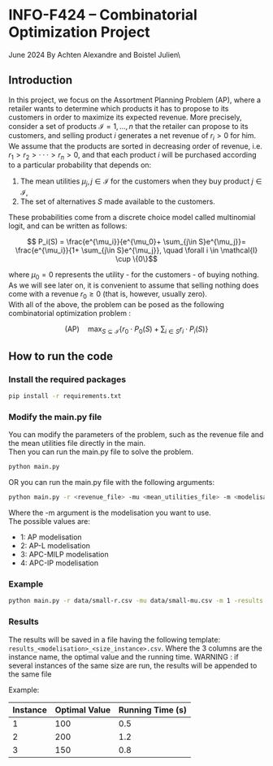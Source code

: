 # INFO-F424 – Combinatorial Optimization Project

June 2024
By Achten Alexandre and Boistel Julien\

## Introduction

In this project, we focus on the Assortment Planning Problem (AP), where a retailer wants to determine
which products it has to propose to its customers in order to maximize its expected revenue. More precisely,
consider a set of products $\mathcal{I} = {1, . . . , n}$ that the retailer can propose to its customers, and selling product
$i$ generates a net revenue of $r_i > 0$ for him. We assume that the products are sorted in decreasing order of
revenue, i.e. $r_1 > r_2 > · · · > r_n > 0$, and that each product $i$ will be purchased according to a particular
probability that depends on:

1. The mean utilities $\mu_j, j \in \mathcal{I}$ for the customers when they buy product $j \in \mathcal{I}$,
2. The set of alternatives $S$ made available to the customers.

These probabilities come from a discrete choice model called multinomial logit, and can be written as follows:

$$ P_i(S) = \frac{e^{\mu_i}}{e^{\mu_0}+ \sum_{j\in S}e^{\mu_j}}= \frac{e^{\mu_i}}{1+ \sum_{j\in S}e^{\mu_j}}, \quad \forall i \in \mathcal{I} \cup \{0\}$$

where $\mu_0 = 0$ represents the utility - for the customers - of buying nothing. As we will see later on, it is
convenient to assume that selling nothing does come with a revenue $r_0 \geq 0$ (that is, however, usually zero).\
With all of the above, the problem can be posed as the following combinatorial optimization problem :

$$ \text{(AP)} \quad \max_{S \subseteq \mathcal{I}} \{ r_0 \cdot P_0(S) + \sum_{i \in S} r_i \cdot P_i(S) \}$$

## How to run the code

### Install the required packages

```sh
pip install -r requirements.txt
```

### Modify the main.py file

You can modify the parameters of the problem, such as the revenue file and the mean utilities file directly in the main.\
Then you can run the main.py file to solve the problem.

```sh
python main.py
```

OR you can run the main.py file with the following arguments:

```sh
python main.py -r <revenue_file> -mu <mean_utilities_file> -m <modelisation> -results <results_directory>
```

Where the -m argument is the modelisation you want to use.\
The possible values are:

- 1: AP modelisation
- 2: AP-L modelisation
- 3: APC-MILP modelisation
- 4: APC-IP modelisation

### Example

```sh
python main.py -r data/small-r.csv -mu data/small-mu.csv -m 1 -results results/
```

### Results

The results will be saved in a file having the following template: `results_<modelisation>_<size_instance>.csv`.
Where the 3 columns are the instance name, the optimal value and the running time. WARNING : if several instances of the same size are run, the results will be appended to the same file

Example:

|Instance|Optimal Value|Running Time (s)|
|--------|-------------|------------|
|1|100| 0.5|
|2|200| 1.2|
|3|150| 0.8|
